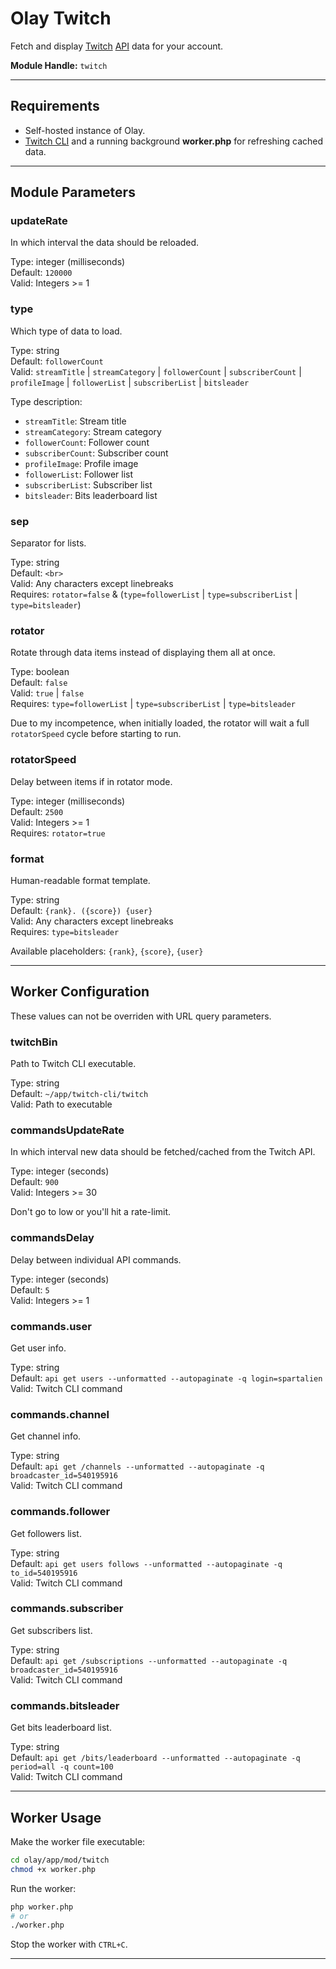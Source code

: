 # Olay Twitch

Fetch and display [Twitch](https://twitch.tv) [API](https://dev.twitch.tv/docs/api/reference) data for your account.  

**Module Handle:** `twitch`

---

## Requirements

- Self-hosted instance of Olay.
- [Twitch CLI](https://dev.twitch.tv/docs/cli) and a running background **worker.php** for refreshing cached data.

---

## Module Parameters

### updateRate

In which interval the data should be reloaded.

Type: integer (milliseconds)  
Default: `120000`  
Valid: Integers >= 1

### type

Which type of data to load.

Type: string  
Default: `followerCount`  
Valid: `streamTitle` | `streamCategory` | `followerCount` | `subscriberCount` | `profileImage` | `followerList` | `subscriberList` | `bitsleader`

Type description:
- `streamTitle`: Stream title
- `streamCategory`: Stream category
- `followerCount`: Follower count
- `subscriberCount`: Subscriber count
- `profileImage`: Profile image
- `followerList`: Follower list
- `subscriberList`: Subscriber list
- `bitsleader`: Bits leaderboard list

### sep

Separator for lists.

Type: string  
Default: `<br>`  
Valid: Any characters except linebreaks  
Requires: `rotator=false` & (`type=followerList` | `type=subscriberList` | `type=bitsleader`)

### rotator

Rotate through data items instead of displaying them all at once.

Type: boolean  
Default: `false`  
Valid: `true` | `false`  
Requires: `type=followerList` | `type=subscriberList` | `type=bitsleader`

Due to my incompetence, when initially loaded, the rotator will wait a full `rotatorSpeed` cycle before starting to run.

### rotatorSpeed

Delay between items if in rotator mode.

Type: integer (milliseconds)  
Default: `2500`  
Valid: Integers >= 1  
Requires: `rotator=true`

### format

Human-readable format template.

Type: string  
Default: `{rank}. ({score}) {user}`  
Valid: Any characters except linebreaks  
Requires: `type=bitsleader`

Available placeholders: `{rank}`, `{score}`, `{user}`

---

## Worker Configuration

These values can not be overriden with URL query parameters.

### twitchBin

Path to Twitch CLI executable.

Type: string  
Default: `~/app/twitch-cli/twitch`  
Valid: Path to executable

### commandsUpdateRate

In which interval new data should be fetched/cached from the Twitch API.

Type: integer (seconds)  
Default: `900`  
Valid: Integers >= 30

Don't go to low or you'll hit a rate-limit.

### commandsDelay

Delay between individual API commands.

Type: integer (seconds)  
Default: `5`  
Valid: Integers >= 1

### commands.user

Get user info.

Type: string  
Default: `api get users --unformatted --autopaginate -q login=spartalien`  
Valid: Twitch CLI command

### commands.channel

Get channel info.

Type: string  
Default: `api get /channels --unformatted --autopaginate -q broadcaster_id=540195916`  
Valid: Twitch CLI command

### commands.follower

Get followers list.

Type: string  
Default: `api get users follows --unformatted --autopaginate -q to_id=540195916`  
Valid: Twitch CLI command

### commands.subscriber

Get subscribers list.

Type: string  
Default: `api get /subscriptions --unformatted --autopaginate -q broadcaster_id=540195916`  
Valid: Twitch CLI command

### commands.bitsleader

Get bits leaderboard list.

Type: string  
Default: `api get /bits/leaderboard --unformatted --autopaginate -q period=all -q count=100`  
Valid: Twitch CLI command

---

## Worker Usage



Make the worker file executable:

```bash
cd olay/app/mod/twitch
chmod +x worker.php
```

Run the worker:

```bash
php worker.php 
# or
./worker.php
```

Stop the worker with `CTRL+C`.

---
